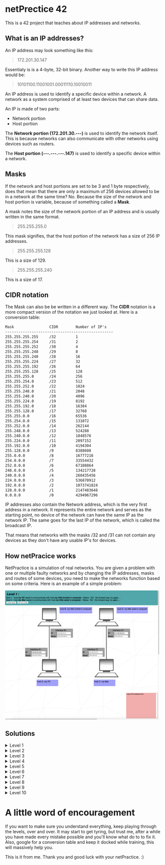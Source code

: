 #  netPrectice 42

This is a 42 project that teaches about IP addresses and networks.

##  What is an IP addresses?

<p>
An IP address may look something like this:
<blockquote>
  172.201.30.147
</blockquote>

Essentialy is is a 4-byte, 32-bit binary. Another way to write this IP address would be:
<blockquote>
  10101100.11001001.00011110.10010011
</blockquote>

An IP address is used to identify a specific device within a network. A network as a system comprised of at least two devices that can share data.
</p>

An IP is made of two parts:
-  Network portion
-  Host portion
<p>
The <strong>Network portion (172.201.30.---)</strong> is used to identify the network itself. This is because networks can also communicate with other networks using devices such as routers.
</p>
<p>
The <strong>Host portion (---.---.---.147)</strong> is used to identify a specific device within a network.
</p>

##  Masks
If the network and host portions are set to be 3 and 1 byte respectively, does that mean that there are only a maximum of 256 devices allowed to be in a network at the same time? No.
Because the size of the network and host portion is variable, because of something called a **Mask**.

A mask notes the size of the network portion of an IP address and is usually written in the same format.
<blockquote>
255.255.255.0
</blockquote>

This mask signifies, that the host portion of the network has a size of 256 IP addresses.

<blockquote>
255.255.255.128
</blockquote>

This is a size of 129.

<blockquote>
255.255.255.240
</blockquote>

This is a size of 17.

##  CIDR notation
The Mask can also be be written in a different way. The **CIDR** notation is a more compact version of the notation we just looked at. Here is a conversion table:

```
Mask                CIDR        Number of IP's
-------------------------------------------------
255.255.255.255     /32         1
255.255.255.254     /31         2
255.255.255.252     /30         4
255.255.255.248     /29         8
255.255.255.240     /28         16
255.255.255.224     /27         32
255.255.255.192     /26         64
255.255.255.128     /25         128
255.255.255.0       /24         256
255.255.254.0       /23         512
255.255.252.0       /22         1024
255.255.248.0       /21         2048
255.255.240.0       /20         4096
255.255.224.0       /19         8192
255.255.192.0       /18         16384
255.255.128.0       /17         32768
255.255.0.0         /16         65536
255.254.0.0         /15         131072
255.252.0.0         /14         262144
255.248.0.0         /13         524288
255.240.0.0         /12         1048576
255.224.0.0         /11         2097152
255.192.0.0         /10         4194304
255.128.0.0         /9          8388608
255.0.0.0           /8          16777216
254.0.0.0           /7          33554432
252.0.0.0           /6          67108864
248.0.0.0           /5          134217728
240.0.0.0           /4          268435456
224.0.0.0           /3          536870912
192.0.0.0           /2          1073741824
128.0.0.0           /1          2147483648
0.0.0.0             /0          4294967296
```

IP addresses also contain the Network address, which is the very first address in a network. It represents the entire network and serves as the starting point, no device of the network can have the same IP as the network IP.
The same goes for the last IP of the network, which is called the broadcast IP.

That means that networks with the masks /32 and /31 can not contain any devices as they don't have any usable IP's for devices.


##  How netPracice works
<p>
  NetPractice is a simulation of real networks. You are given a problem with one or multiple faulty networks and by changing the IP addresses, masks and routes of some devices, you need to make the networks function based on some criteria.
  Here is an example of a simple problem:
</p>
<p>
  <img src="https://github.com/Cimex404/42-netPractice/blob/master/Example.png" alt="Example Network" width="500">
</p>


##  Solutions
<details>
  <summary>Level 1</summary>
  <p>
    <strong>Level 1</strong> is simply figuring out that IP addresses can't be the same, but must be within the same mask. To achieve this, you must fix two networks, that have the same problem. Childsplay.
  </p>
  <p>
    <img src="https://github.com/Cimex404/42-netPractice/blob/master/Solutions/Level1.png" alt="Level 1" width="1200">
  </p>
</details>

<details>
  <summary>Level 2</summary>
  <p>
    <strong>Level 2</strong> is in concept, the same as level 1, but there is a Mask mismatch for the first network. So you need to learn, that masks MUST be same same among a single network. Easy as pie.
  </p>
  <p>
    <img src="https://github.com/Cimex404/42-netPractice/blob/master/Solutions/Level2.png" alt="Level 2" width="1200">
  </p>
</details>

<details>
  <summary>Level 3</summary>
  <p>
    <strong>Level 3</strong> is about switches. Switches are cross-sections between devices, they do NOT link to other networks, but are contained inside them. Can do this with my eyes closed.
  </p>
  <p>
    <img src="https://github.com/Cimex404/42-netPractice/blob/master/Solutions/Level3.png" alt="Level 3" width="1200">
  </p>
</details>

<details>
  <summary>Level 4</summary>
  <p>
    <strong>Level 4</strong> is an introduction to routers. Other than switches, routers can connect to multiple networks and communicate between them. This is however not needed to solve this level, because in practice, this is the exact same as level 3. Ctrl+C Ctrl+V from Level 3
  </p>
  <p>
    <img src="https://github.com/Cimex404/42-netPractice/blob/master/Solutions/Level4.png" alt="Level 4" width="1200">
  </p>
</details>

<details>
  <summary>Level 5</summary>
  <p>
    <strong>Level 5</strong> is the first level with multiple networks that communicate with each other. Using a rounter, the hosts A and B need to find a connection. The second thing that is introduced, are routing tables, these show, where a particular device wants to send data and what the next stop is on it's path. New concept, but still somewhat easy.
  </p>
  <p>
    <img src="https://github.com/Cimex404/42-netPractice/blob/master/Solutions/Level5.png" alt="Level 5" width="1200">
  </p>
</details>

<details>
  <summary>Level 6</summary>
  <p>
    <strong>Level 6</strong> introduces the InTeRnEt!!! This one is pretty staight forward, connect the laptop to the rounter and connect the rounter to the iNtErNeT!!! Ok, ramping up the difficulty.
  </p>
  <p>
    <img src="https://github.com/Cimex404/42-netPractice/blob/master/Solutions/Level6.png" alt="Level 6" width="1200">
  </p>
</details>

<details>
  <summary>Level 7</summary>
  <p>
    <strong>Level 7</strong> is the C of this project. You need to connect two routers, that are each connected to a host. I recommend you use the same IP for all three networks. Of course, make sure that the masks are small enough to leave space for all connections, a /24 is too big. Now this is getting tricky.
  </p>
  <p>
    <img src="https://github.com/Cimex404/42-netPractice/blob/master/Solutions/Level7.png" alt="Level 7" width="1200">
  </p>
</details>

<details>
  <summary>Level 8</summary>
  <p>
    In <strong>Level 8</strong> you are forced to do something called subnetting. basically, you HAVE to use the IP that is provided in the left part of the Internets routing table for all other networks. Take a good look at the CIDR notation right after it, this is the amount of addresses that are available. I just saved you hours of headaches.
  </p>
  <p>
    <img src="https://github.com/Cimex404/42-netPractice/blob/master/Solutions/Level8.png" alt="Level 8" width="1200">
  </p>
</details>

<details>
  <summary>Level 9</summary>
  <p>
    <strong>Level 9</strong> is part one of IP-hell itself. You are given minimal rescrictions to work with, but this wont make it easier. You must make sure to pick the correct mask size for each network, I found it easiest to use /28 as this gives you some room, but also is small enough not to trip any other networks. Now this is difficult.
  </p>
  <p>
    <img src="https://github.com/Cimex404/42-netPractice/blob/master/Solutions/Level9.png" alt="Level 9" width="1200">
  </p>
</details>

<details>
  <summary>Level 10</summary>
  <p>
    <strong>Level 10</strong> is part two of IP-hell. When it comes down to it, Level 10 and Level 9 are pretty much the same, except that Level 10 restricts you more, but this actually makes it easier then Level 9. Easier, but still hard.
  </p>
  <p>
    <img src="https://github.com/Cimex404/42-netPractice/blob/master/Solutions/Level10.png" alt="Level 10" width="1200">
  </p>
</details>


#	A little word of encouragement
<p>
	If you want to make sure you understand everything, keep playing through the levels, over and over.
	It may start to get tyring, but trust me, after a while you have made every mistake possible and you'll know what do to to fix it.
	Also, google for a conversion table and keep it docked while training, this will massively help you.
</p>
<p>
	This is it from me.
	Thank you and good luck with your netPractice. :)
</p>
